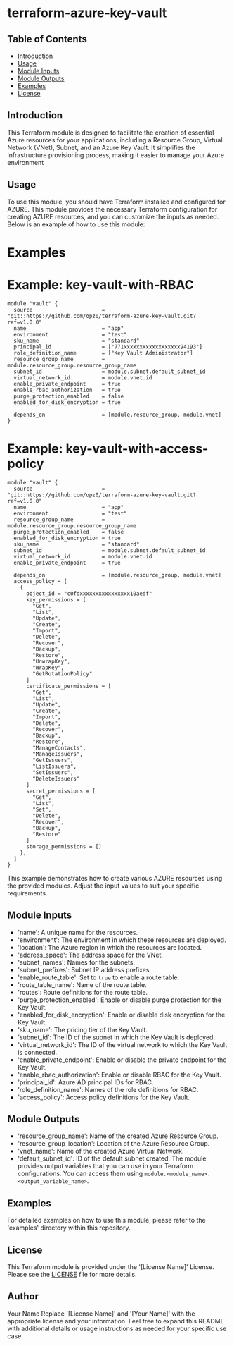 # terraform-azure-key-vault

## Table of Contents

- [Introduction](#introduction)
- [Usage](#usage)
- [Module Inputs](#module-inputs)
- [Module Outputs](#module-outputs)
- [Examples](#examples)
- [License](#license)

## Introduction

This Terraform module is designed to facilitate the creation of essential Azure resources for your applications, including a Resource Group, Virtual Network (VNet), Subnet, and an Azure Key Vault. It simplifies the infrastructure provisioning process, making it easier to manage your Azure environment

## Usage
To use this module, you should have Terraform installed and configured for AZURE. This module provides the necessary Terraform configuration
for creating AZURE resources, and you can customize the inputs as needed. Below is an example of how to use this module:

# Examples

# Example: key-vault-with-RBAC

```hcl
module "vault" {
  source                      = "git::https://github.com/opz0/terraform-azure-key-vault.git?ref=v1.0.0"
  name                        = "app"
  environment                 = "test"
  sku_name                    = "standard"
  principal_id                = ["771xxxxxxxxxxxxxxxxxx94193"]
  role_definition_name        = ["Key Vault Administrator"]
  resource_group_name         = module.resource_group.resource_group_name
  subnet_id                   = module.subnet.default_subnet_id
  virtual_network_id          = module.vnet.id
  enable_private_endpoint     = true
  enable_rbac_authorization   = true
  purge_protection_enabled    = false
  enabled_for_disk_encryption = true

  depends_on                  = [module.resource_group, module.vnet]
}
```

# Example: key-vault-with-access-policy


```hcl
module "vault" {
  source                      = "git::https://github.com/opz0/terraform-azure-key-vault.git?ref=v1.0.0"
  name                        = "app"
  environment                 = "test"
  resource_group_name         = module.resource_group.resource_group_name
  purge_protection_enabled    = false
  enabled_for_disk_encryption = true
  sku_name                    = "standard"
  subnet_id                   = module.subnet.default_subnet_id
  virtual_network_id          = module.vnet.id
  enable_private_endpoint     = true

  depends_on                  = [module.resource_group, module.vnet]
  access_policy = [
    {
      object_id = "c0fdxxxxxxxxxxxxxxxx10aedf"
      key_permissions = [
        "Get",
        "List",
        "Update",
        "Create",
        "Import",
        "Delete",
        "Recover",
        "Backup",
        "Restore",
        "UnwrapKey",
        "WrapKey",
        "GetRotationPolicy"
      ]
      certificate_permissions = [
        "Get",
        "List",
        "Update",
        "Create",
        "Import",
        "Delete",
        "Recover",
        "Backup",
        "Restore",
        "ManageContacts",
        "ManageIssuers",
        "GetIssuers",
        "ListIssuers",
        "SetIssuers",
        "DeleteIssuers"
      ]
      secret_permissions = [
        "Get",
        "List",
        "Set",
        "Delete",
        "Recover",
        "Backup",
        "Restore"
      ]
      storage_permissions = []
    },
  ]
}
```
This example demonstrates how to create various AZURE resources using the provided modules. Adjust the input values to suit your specific requirements.

## Module Inputs

- 'name': A unique name for the resources.
- 'environment': The environment in which these resources are deployed.
- 'location': The Azure region in which the resources are located.
- 'address_space': The address space for the VNet.
- 'subnet_names': Names for the subnets.
- 'subnet_prefixes': Subnet IP address prefixes.
- 'enable_route_table': Set to `true` to enable a route table.
- 'route_table_name': Name of the route table.
- 'routes': Route definitions for the route table.
- 'purge_protection_enabled': Enable or disable purge protection for the Key Vault.
- 'enabled_for_disk_encryption': Enable or disable disk encryption for the Key Vault.
- 'sku_name': The pricing tier of the Key Vault.
- 'subnet_id': The ID of the subnet in which the Key Vault is deployed.
- 'virtual_network_id': The ID of the virtual network to which the Key Vault is connected.
- 'enable_private_endpoint': Enable or disable the private endpoint for the Key Vault.
- 'enable_rbac_authorization': Enable or disable RBAC for the Key Vault.
- 'principal_id': Azure AD principal IDs for RBAC.
- 'role_definition_name': Names of the role definitions for RBAC.
- 'access_policy': Access policy definitions for the Key Vault.

## Module Outputs
- 'resource_group_name': Name of the created Azure Resource Group.
- 'resource_group_location': Location of the Azure Resource Group.
- 'vnet_name': Name of the created Azure Virtual Network.
- 'default_subnet_id': ID of the default subnet created.
The module provides output variables that you can use in your Terraform configurations. You can access them using `module.<module_name>.<output_variable_name>`.

## Examples
For detailed examples on how to use this module, please refer to the 'examples' directory within this repository.

## License
This Terraform module is provided under the '[License Name]' License. Please see the [LICENSE](https://github.com/opz0/terraform-azure-key-vault/blob/readme/LICENSE) file for more details.

## Author
Your Name
Replace '[License Name]' and '[Your Name]' with the appropriate license and your information. Feel free to expand this README with additional details or usage instructions as needed for your specific use case.
